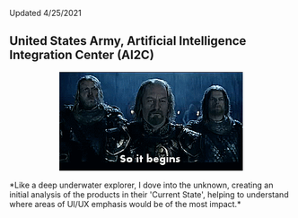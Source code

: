 Updated 4/25/2021

## United States Army, Artificial Intelligence Integration Center (AI2C)
<p align="center">
  <img alt="So it begins" src="assets/images/SoItBeginsHelmsDeep.gif">
</p>
*Like a deep underwater explorer, I dove into the unknown, creating an initial analysis of the products in their 'Current State', helping to understand where areas of UI/UX emphasis would be of the most impact.*
